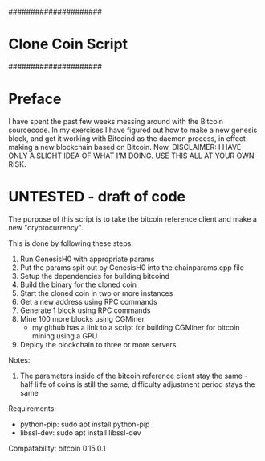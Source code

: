 #####################
# Clone Coin Script #
#####################

Preface
=======
I have spent the past few weeks messing around with the Bitcoin sourcecode.  In my exercises I have figured out how to make a new genesis block, and get it working with Bitcoind as the daemon process, in effect making a new blockchain based on Bitcoin.  Now, DISCLAIMER:  I HAVE ONLY A SLIGHT IDEA OF WHAT I'M DOING.  USE THIS ALL AT YOUR OWN RISK.

UNTESTED - draft of code
=====================

The purpose of this script is to take the bitcoin reference client and make a new "cryptocurrency".

This is done by following these steps:
1) Run GenesisH0 with appropriate params
2) Put the params spit out by GenesisH0 into the chainparams.cpp file
3) Setup the dependencies for building bitcoind
4) Build the binary for the cloned coin
5) Start the cloned coin in two or more instances
6) Get a new address using RPC commands
7) Generate 1 block using RPC commands 
8) Mine 100 more blocks using CGMiner
	- my github has a link to a script for building CGMiner for bitcoin mining using a GPU
9) Deploy the blockchain to three or more servers

Notes:
1) The parameters inside of the bitcoin reference client stay the same - half lilfe of coins is still the same, difficulty adjustment period stays the same

Requirements:
- python-pip: sudo apt install python-pip
- libssl-dev: sudo apt install libssl-dev 

Compatability:
bitcoin 0.15.0.1
